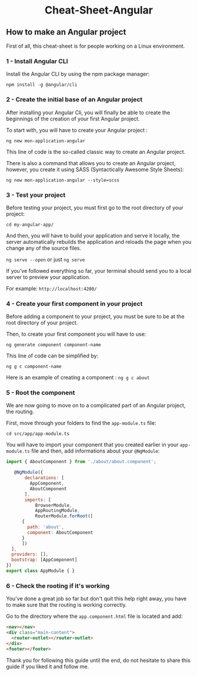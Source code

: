 <h1 align="center">Cheat-Sheet-Angular</h1>

<h2>How to make an Angular project</h2>

First of all, this cheat-sheet is for people working on a Linux environment.

<h3>1 - Install Angular CLI</h3>

Install the Angular CLI by using the npm package manager:

`npm install -g @angular/cli`

<h3>2 - Create the initial base of an Angular project</h3>

After installing your Angular Cli, you will finally be able to create the beginnings of the creation of your first Angular project.

To start with, you will have to create your Angular project :

`ng new mon-application-angular`

This line of code is the so-called classic way to create an Angular project.

There is also a command that allows you to create an Angular project, however, you create it using SASS (Syntactically Awesome Style Sheets):

`ng new mon-application-angular --style=scss`

<h3>3 - Test your project</h3>

Before testing your project, you must first go to the root directory of your project:

`cd my-angular-app/`

And then, you will have to build your application and serve it locally, the server automatically rebuilds the application and reloads the page when you change any of the source files.

`ng serve --open` or just `ng serve`

If you've followed everything so far, your terminal should send you to a local server to preview your application.

For example: `http://localhost:4200/`

<h3>4 - Create your first component in your project</h3>

Before adding a component to your project, you must be sure to be at the root directory of your project.

Then, to create your first component you will have to use:

`ng generate component component-name`

This line of code can be simplified by:

`ng g c component-name`

Here is an example of creating a component : `ng g c about`

<h3>5 - Root the component</h3>

We are now going to move on to a complicated part of an Angular project, the routing.

First, move through your folders to find the `app-module.ts` file:

`cd src/app/app-module.ts`

You will have to import your component that you created earlier in your `app-module.ts` file and then, add informations about your `@NgModule`:

```js
import { AboutComponent } from './about/about.component';

   @NgModule({
       declarations: [
         AppComponent,
         AboutComponent
       ],
       imports: [
           BrowserModule,
           AppRoutingModule,
           RouterModule.forRoot([
      {
        path: 'about',
        component: AboutComponent
      }
      ])
  ],
  providers: [],
  bootstrap: [AppComponent]
})
export class AppModule { }
```

<h3>6 - Check the rooting if it's working</h3>

You've done a great job so far but don't quit this help right away, you have to make sure that the routing is working correctly.

Go to the directory where the `app.component.html` file is located and add: 

```html
<nav></nav>
<div class="main-content">
  <router-outlet></router-outlet>
</div>
<footer></footer>
```

Thank you for following this guide until the end, do not hesitate to share this guide if you liked it and follow me.





